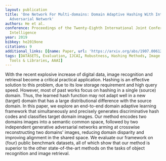 ```yaml
---
layout: publication
title: 'One Network For Multi-domains: Domain Adaptive Hashing With Intersectant Generative
  Adversarial Network'
authors: He et al.
conference: Proceedings of the Twenty-Eighth International Joint Conference on Artificial
  Intelligence
year: 2019
bibkey: he2019one
citations: 9
additional_links: [{name: Paper, url: 'https://arxiv.org/abs/1907.00612'}]
tags: [DATASETS, Evaluation, IJCAI, Robustness, Hashing Methods, Image Retrieval,
  Tools & Libraries, AAAI]
---
```

With the recent explosive increase of digital data, image recognition and
retrieval become a critical practical application. Hashing is an effective
solution to this problem, due to its low storage requirement and high query
speed. However, most of past works focus on hashing in a single (source)
domain. Thus, the learned hash function may not adapt well in a new (target)
domain that has a large distributional difference with the source domain. In
this paper, we explore an end-to-end domain adaptive learning framework that
simultaneously and precisely generates discriminative hash codes and classifies
target domain images. Our method encodes two domains images into a semantic
common space, followed by two independent generative adversarial networks
arming at crosswise reconstructing two domains' images, reducing domain
disparity and improving alignment in the shared space. We evaluate our
framework on \{four\} public benchmark datasets, all of which show that our
method is superior to the other state-of-the-art methods on the tasks of object
recognition and image retrieval.